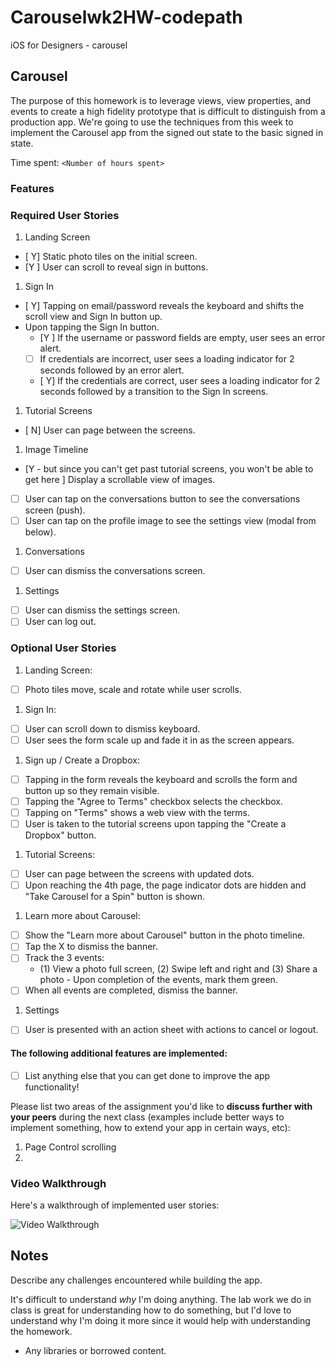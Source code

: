 # Carouselwk2HW-codepath
iOS for Designers - carousel


## Carousel

The purpose of this homework is to leverage views, view properties, and events to create a high fidelity prototype that is difficult to distinguish from a production app. We're going to use the techniques from this week to implement the Carousel app from the signed out state to the basic signed in state.

Time spent: `<Number of hours spent>`

### Features

### Required User Stories

1. Landing Screen
  - [ Y] Static photo tiles on the initial screen.
  - [Y ] User can scroll to reveal sign in buttons.
1. Sign In
  - [ Y] Tapping on email/password reveals the keyboard and shifts the scroll view and Sign In button up.
  - Upon tapping the Sign In button.
     - [Y ] If the username or password fields are empty, user sees an error alert.
     - [ ] If credentials are incorrect, user sees a loading indicator for 2 seconds followed by an error alert.
     - [ Y] If the credentials are correct, user sees a loading indicator for 2 seconds followed by a transition to the Sign In screens.
1. Tutorial Screens
  - [ N] User can page between the screens.
1. Image Timeline
  - [Y - but since you can't get past tutorial screens, you won't be able to get here ] Display a scrollable view of images.
  - [ ] User can tap on the conversations button to see the conversations screen (push).
  - [ ] User can tap on the profile image to see the settings view (modal from below).
1. Conversations
  - [ ] User can dismiss the conversations screen.
1. Settings
  - [ ] User can dismiss the settings screen.
  - [ ] User can log out.

### Optional User Stories

1. Landing Screen:  
  - [ ] Photo tiles move, scale and rotate while user scrolls.
1. Sign In:
  - [ ] User can scroll down to dismiss keyboard.
  - [ ] User sees the form scale up and fade it in as the screen appears.
1. Sign up / Create a Dropbox:
  - [ ] Tapping in the form reveals the keyboard and scrolls the form and button up so they remain visible.
  - [ ] Tapping the "Agree to Terms" checkbox selects the checkbox.
  - [ ] Tapping on "Terms" shows a web view with the terms.
  - [ ] User is taken to the tutorial screens upon tapping the "Create a Dropbox" button.
1. Tutorial Screens:
  - [ ] User can page between the screens with updated dots.
  - [ ] Upon reaching the 4th page, the page indicator dots are hidden and "Take Carousel for a Spin" button is shown.
1. Learn more about Carousel:
  - [ ] Show the "Learn more about Carousel" button in the photo timeline.
  - [ ] Tap the X to dismiss the banner.
  - [ ] Track the 3 events:
     - (1) View a photo full screen, (2) Swipe left and right and (3) Share a photo  - Upon completion of the events, mark them green.
  - [ ] When all events are completed, dismiss the banner.
1. Settings
  - [ ] User is presented with an action sheet with actions to cancel or logout.


#### The following **additional** features are implemented:

- [ ] List anything else that you can get done to improve the app functionality!

Please list two areas of the assignment you'd like to **discuss further with your peers** during the next class (examples include better ways to implement something, how to extend your app in certain ways, etc):

1. Page Control scrolling
2. 

### Video Walkthrough 

Here's a walkthrough of implemented user stories:

<img src='http://i.imgur.com/8wpEUbj.gif' title='Video Walkthrough' width='' alt='Video Walkthrough' />



## Notes

Describe any challenges encountered while building the app.

It's difficult to understand *why* I'm doing anything. The lab work we do in class is great for understanding how to do something, but I'd love to understand why I'm doing it more since it would help with understanding the homework.

* Any libraries or borrowed content.
